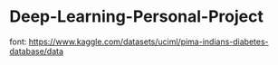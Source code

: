 # Deep-Learning-Personal-Project

font: https://www.kaggle.com/datasets/uciml/pima-indians-diabetes-database/data